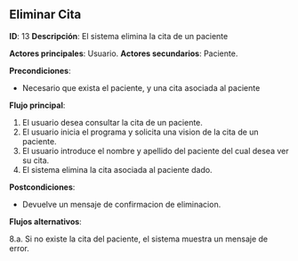## Eliminar Cita

**ID**: 13
**Descripción**: El sistema elimina la cita de un paciente

**Actores principales**: Usuario.
**Actores secundarios**: Paciente.

**Precondiciones**:
* Necesario que exista el paciente, y una cita asociada al paciente

**Flujo principal**:
1. El usuario desea consultar la cita de un paciente.
1. El usuario inicia el programa y solicita una vision de la cita de un paciente.
1. El usuario introduce el nombre y apellido del paciente del cual desea ver su cita.
1. El sistema elimina la cita asociada al paciente dado.

**Postcondiciones**:

* Devuelve un mensaje de confirmacion de eliminacion.

**Flujos alternativos**:

8.a. Si no existe la cita del paciente, el sistema muestra un mensaje de error.
